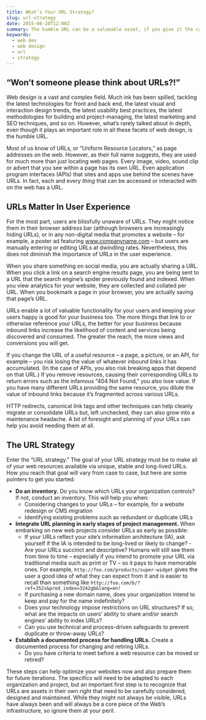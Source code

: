```yaml
---
title: What’s Your URL Strategy?
slug: url-strategy
date: 2015-08-20T12:00Z
summary: The humble URL can be a valueable asset, if you give it the care and attention it deserves. Here's how.
keywords:
  - web dev
  - web design
  - url
  - strategy
---
```

<!-- original URL: https://wiprodigital.com/2015/08/20/whats-your-url-strategy/ -->

## “Won’t someone please think about URLs?!”

Web design is a vast and complex field. Much ink has been spilled, tackling the latest technologies for front and back end, the latest visual and interaction design trends, the latest usability best practices, the latest methodologies for building and project-managing, the latest marketing and SEO techniques, and so on. However, what’s rarely talked about in depth, even though it plays an important role in all these facets of web design, is the humble URL.

Most of us know of URLs, or “Uniform Resource Locators,” as page addresses on the web. However, as their full name suggests, they are used for much more than just locating web pages. Every image, video, sound clip or advert that you see within a page has its own URL. Even application program interfaces (APIs) that sites and apps use behind the scenes have URLs. In fact, each and every _thing_ that can be accessed or interacted with on the web has a URL.

## URLs Matter In User Experience

For the most part, users are blissfully unaware of URLs. They might notice them in their browser address bar (although browsers are increasingly hiding URLs), or in any non-digital media that promotes a website – for example, a poster ad featuring www.companyname.com – but users are manually entering or editing URLs at dwindling rates. Nevertheless, this does not diminish the importance of URLs in the user experience.

When you share something on social media, you are actually sharing a URL. When you click a link on a search engine results page, you are being sent to a URL that the search engine’s spider previously found and indexed. When you view analytics for your website, they are collected and collated per URL. When you bookmark a page in your browser, you are actually saving that page’s URL.

URLs enable a lot of valuable functionality for your users and keeping your users happy is good for your business too. The more things that link to or otherwise reference your URLs, the better for your business because inbound links increase the likelihood of content and services being discovered and consumed. The greater the reach, the more views and conversions you will get.

If you change the URL of a useful resource – a page, a picture, or an API, for example – you risk losing the value of whatever inbound links it has accumulated. (In the case of APIs, you also risk breaking apps that depend on that URL.) If you remove resources, causing their corresponding URLs to return errors such as the infamous “404 Not Found,” you also lose value. If you have many different URLs providing the same resource, you dilute the value of inbound links because it’s fragmented across various URLs.

HTTP redirects, canonical link tags and other techniques can help cleanly migrate or consolidate URLs but, left unchecked, they can also grow into a maintenance headache. A bit of foresight and planning of your URLs can help you avoid needing them at all.

## The URL Strategy

Enter the “URL strategy.” The goal of your URL strategy must be to make all of your web resources available via unique, stable and long-lived URLs. How you reach that goal will vary from case to case, but here are some pointers to get you started:

- **Do an inventory.** Do you know which URLs your organization controls? If not, conduct an inventory. This will help you when:
    - Considering changes to your URLs – for example, for a website redesign or CMS migration
    - Identifying existing problems such as redundant or duplicate URLs
- **Integrate URL planning in early stages of project management.** When embarking on new web projects consider URLs as early as possible:
    - If your URLs reflect your site’s information architecture (IA), ask yourself if the IA is intended to be long-lived or likely to change?
    -Are your URLs succinct and descriptive? Humans will still see them from time to time – especially if you intend to promote your URL via traditional media such as print or TV – so it pays to have memorable ones. For example, `http://foo.com/products/super-widget` gives the user a good idea of what they can expect from it and is easier to recall than something like `http://foo.com/b/?ref=352s&prod_index=3242gb&lang=en!`
    - If purchasing a new domain name, does your organization intend to keep and pay for the name indefinitely?
    - Does your technology impose restrictions on URL structures? If so, what are the impacts on users’ ability to share and/or search engines’ ability to index URLs?
    - Can you use technical and process-driven safeguards to prevent duplicate or throw-away URLs?
- **Establish a documented process for handling URLs.** Create a documented process for changing and retiring URLs.
    - Do you have criteria to meet before a web resource can be moved or retired?

These steps can help optimize your websites now and also prepare them for future iterations. The specifics will need to be adapted to each organization and project, but an important first step is to recognize that URLs are assets in their own right that need to be carefully considered, designed and maintained. While they might not always be visible, URLs have always been and will always be a core piece of the Web’s infrastructure, so ignore them at your peril.
